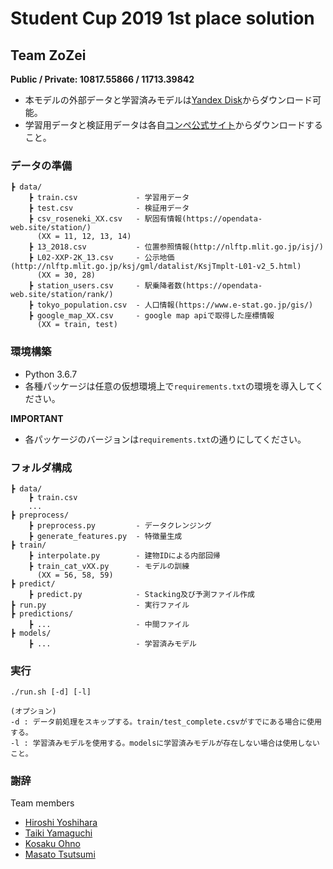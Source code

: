 # Student Cup 2019 1st place solution
## Team ZoZei

**Public / Private:  10817.55866 / 11713.39842**

- 本モデルの外部データと学習済みモデルは[Yandex Disk](https://yadi.sk/d/cYsRzT4nMIRLqg)からダウンロード可能。
- 学習用データと検証用データは各自[コンペ公式サイト](https://signate.jp/competitions/182/data)からダウンロードすること。

### データの準備
```
┣ data/
    ┣ train.csv             - 学習用データ
    ┣ test.csv              - 検証用データ
    ┣ csv_roseneki_XX.csv   - 駅固有情報(https://opendata-web.site/station/)
      (XX = 11, 12, 13, 14)
    ┣ 13_2018.csv           - 位置参照情報(http://nlftp.mlit.go.jp/isj/)
    ┣ L02-XXP-2K_13.csv     - 公示地価(http://nlftp.mlit.go.jp/ksj/gml/datalist/KsjTmplt-L01-v2_5.html)
      (XX = 30, 28)
    ┣ station_users.csv     - 駅乗降者数(https://opendata-web.site/station/rank/)
    ┣ tokyo_population.csv  - 人口情報(https://www.e-stat.go.jp/gis/)
    ┣ google_map_XX.csv     - google map apiで取得した座標情報
      (XX = train, test)
```

### 環境構築

- Python 3.6.7
- 各種パッケージは任意の仮想環境上で`requirements.txt`の環境を導入してください。

**IMPORTANT**
- 各パッケージのバージョンは`requirements.txt`の通りにしてください。


### フォルダ構成
```
┣ data/
    ┣ train.csv
    ...
┣ preprocess/
    ┣ preprocess.py         - データクレンジング
    ┣ generate_features.py  - 特徴量生成
┣ train/
    ┣ interpolate.py        - 建物IDによる内部回帰
    ┣ train_cat_vXX.py      - モデルの訓練
      (XX = 56, 58, 59)
┣ predict/
    ┣ predict.py            - Stacking及び予測ファイル作成
┣ run.py                    - 実行ファイル
┣ predictions/
    ┣ ...                   - 中間ファイル
┣ models/
    ┣ ...                   - 学習済みモデル
```

### 実行
```
./run.sh [-d] [-l]

(オプション)
-d : データ前処理をスキップする。train/test_complete.csvがすでにある場合に使用する。
-l : 学習済みモデルを使用する。modelsに学習済みモデルが存在しない場合は使用しないこと。
```

### 謝辞
Team members

- [Hiroshi Yoshihara](https://github.com/analokmaus)
- [Taiki Yamaguchi](https://github.com/yamaguchitai)
- [Kosaku Ohno](https://github.com/Kevinrobot34)
- [Masato Tsutsumi](https://github.com/masa10223)
